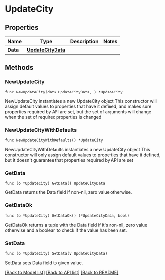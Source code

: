 # UpdateCity

## Properties

Name | Type | Description | Notes
------------ | ------------- | ------------- | -------------
**Data** | [**UpdateCityData**](UpdateCityData.md) |  | 

## Methods

### NewUpdateCity

`func NewUpdateCity(data UpdateCityData, ) *UpdateCity`

NewUpdateCity instantiates a new UpdateCity object
This constructor will assign default values to properties that have it defined,
and makes sure properties required by API are set, but the set of arguments
will change when the set of required properties is changed

### NewUpdateCityWithDefaults

`func NewUpdateCityWithDefaults() *UpdateCity`

NewUpdateCityWithDefaults instantiates a new UpdateCity object
This constructor will only assign default values to properties that have it defined,
but it doesn't guarantee that properties required by API are set

### GetData

`func (o *UpdateCity) GetData() UpdateCityData`

GetData returns the Data field if non-nil, zero value otherwise.

### GetDataOk

`func (o *UpdateCity) GetDataOk() (*UpdateCityData, bool)`

GetDataOk returns a tuple with the Data field if it's non-nil, zero value otherwise
and a boolean to check if the value has been set.

### SetData

`func (o *UpdateCity) SetData(v UpdateCityData)`

SetData sets Data field to given value.



[[Back to Model list]](../README.md#documentation-for-models) [[Back to API list]](../README.md#documentation-for-api-endpoints) [[Back to README]](../README.md)


